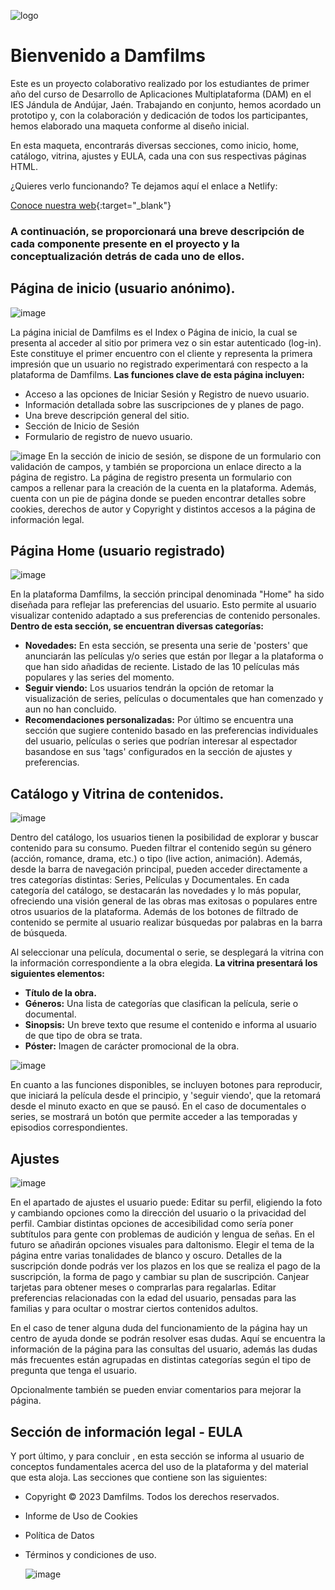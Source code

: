 ![logo](https://github.com/Virgimor/Damfilms/assets/146176550/25b45ec1-1009-470f-be65-3960d56334d2)
# Bienvenido a Damfilms
Este es un proyecto colaborativo realizado por los estudiantes de primer año del curso de Desarrollo de Aplicaciones Multiplataforma (DAM) en el IES Jándula de Andújar, Jaén. Trabajando en conjunto, hemos acordado un prototipo y, con la colaboración y dedicación de todos los participantes, hemos elaborado una maqueta conforme al diseño inicial.

En esta maqueta, encontrarás diversas secciones, como inicio, home, catálogo, vitrina, ajustes y EULA, cada una con sus respectivas páginas HTML.

¿Quieres verlo funcionando? Te dejamos aquí el enlace a Netlify:

[Conoce nuestra web](https://main--thunderous-profiterole-7acedd.netlify.app/home){:target="_blank"}

### A continuación, se proporcionará una breve descripción de cada componente presente en el proyecto y la conceptualización detrás de cada uno de ellos.

## Página de inicio (usuario anónimo).
![image](https://github.com/Virgimor/Damfilms/assets/146176550/360c239e-7d9a-4d30-853e-dc8b67662add)


La página inicial de Damfilms es el Index o Página de inicio, la cual se presenta al acceder al sitio por primera vez o sin estar autenticado (log-in).
Este constituye el primer encuentro con el cliente y representa la primera impresión que un usuario no registrado experimentará con respecto a la plataforma de Damfilms.
**Las funciones clave de esta página incluyen:**
- Acceso a las opciones de Iniciar Sesión y Registro de nuevo usuario.
- Información detallada sobre las suscripciones de y planes de pago.
- Una breve descripción general del sitio.
- Sección de Inicio de Sesión
- Formulario de registro de nuevo usuario.

  
![image](https://github.com/Virgimor/Damfilms/assets/146176550/487b886a-d47c-4748-b10d-ab386d3b21f2)
En la sección de inicio de sesión, se dispone de un formulario con validación de campos, y también se proporciona un enlace directo a la página de registro. La página de registro presenta un formulario con campos a rellenar para la creación de la cuenta en la plataforma. Además, cuenta con un pie de página donde se pueden encontrar detalles sobre cookies, derechos de autor y Copyright y distintos accesos a la página de información legal.





## Página Home (usuario registrado)
![image](https://github.com/Virgimor/Damfilms/assets/146176550/22d588d9-03a0-4404-bb94-362fbba3bf5d)

En la plataforma Damfilms, la sección principal denominada "Home" ha sido diseñada para reflejar las preferencias del usuario. Esto permite al usuario visualizar contenido adaptado a sus preferencias de contenido personales. 
**Dentro de esta sección, se encuentran diversas categorías:**
- **Novedades:** En esta sección, se presenta una serie de 'posters' que anunciarán las películas y/o series que están por llegar a la plataforma o que han sido añadidas de reciente.
Listado de las 10 películas más populares y las series del momento.
- **Seguir viendo:** Los usuarios tendrán la opción de retomar la visualización de series, películas o documentales que han comenzado y aun no han concluido.
- **Recomendaciones personalizadas:** Por último se encuentra una sección que sugiere contenido basado en las preferencias individuales del usuario, películas o series que podrían interesar al espectador basandose en sus 'tags' configurados en la sección de ajustes y preferencias.

## Catálogo y Vitrina de contenidos.
![image](https://github.com/Virgimor/Damfilms/assets/146176550/872bab66-1a3b-4623-8c35-85a2f392f0e5)

Dentro del catálogo, los usuarios tienen la posibilidad de explorar y buscar contenido para su consumo. Pueden filtrar el contenido según su género (acción, romance, drama, etc.) o tipo (live action, animación). Además, desde la barra de navegación principal, pueden acceder directamente a tres categorías distintas: Series, Películas y Documentales. En cada categoría del catálogo, se destacarán las novedades y lo más popular, ofreciendo una visión general de las obras mas exitosas o populares entre otros usuarios de la plataforma.
Además de los botones de filtrado de contenido se permite al usuario realizar búsquedas por palabras en la barra de búsqueda.


Al seleccionar una película, documental o serie, se desplegará la vitrina con la información correspondiente a la obra elegida. 
**La vitrina presentará los siguientes elementos:**
- **Título de la obra.**
- **Géneros:** Una lista de categorías que clasifican la película, serie o documental.
- **Sinopsis:** Un breve texto que resume el contenido e informa al usuario de que tipo de obra se trata.
- **Póster:** Imagen de carácter promocional de la obra.

![image](https://github.com/Virgimor/Damfilms/assets/146176550/949f19b2-0972-4a9b-817a-c3d110e77e3f)

En cuanto a las funciones disponibles, se incluyen botones para reproducir, que iniciará la película desde el principio, y 'seguir viendo', que la retomará desde el minuto exacto en que se pausó. En el caso de documentales o series, se mostrará un botón que permite acceder a las temporadas y episodios correspondientes.

## Ajustes
![image](https://github.com/Virgimor/Damfilms/assets/146176550/6559b9f0-3735-420d-b244-a6bd492dae26)

En el apartado de ajustes el usuario puede: 
Editar su perfil, eligiendo la foto y cambiando opciones como la dirección del usuario o la privacidad del perfil.
Cambiar distintas opciones de accesibilidad como sería poner subtítulos para gente con problemas de audición y lengua de señas. En el futuro se añadirán opciones visuales para daltonismo.
Elegir el tema de la página entre varias tonalidades de blanco y oscuro.
Detalles de la suscripción donde podrás ver los plazos en los que se realiza el pago de la suscripción, la forma de pago y cambiar su plan de suscripción.
Canjear tarjetas para obtener meses  o comprarlas para regalarlas.
Editar preferencias relacionadas con la edad del usuario, pensadas para las familias y para ocultar o mostrar ciertos contenidos adultos.


En el caso de tener alguna duda del funcionamiento de la página hay un centro de ayuda donde se podrán resolver esas dudas. Aquí se encuentra la información de la página para las consultas del usuario,  además las dudas más frecuentes están agrupadas en distintas categorías según el tipo de pregunta que tenga el usuario.

Opcionalmente también se pueden enviar comentarios para mejorar la página.

## Sección de información legal - EULA
Y port último, y para concluir , en esta sección se informa al usuario de conceptos fundamentales acerca del uso de la plataforma y del material que esta aloja.
Las secciones que contiene son las siguientes:
- Copyright © 2023 Damfilms. Todos los derechos reservados.
- Informe de Uso de Cookies
- Política de Datos
- Términos y condiciones de uso.

  ![image](https://github.com/Virgimor/Damfilms/assets/146176550/3f9587af-409c-4b0d-9fbe-d03c53984e3b)

  

